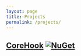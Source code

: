 ```yaml
---
layout: page
title: Projects
permalink: /projects/
---
```



## [CoreHook](https://github.com/unknownv2/CoreHook) [![NuGet](https://img.shields.io/nuget/v/CoreHook.svg)](https://www.nuget.org/packages/CoreHook)